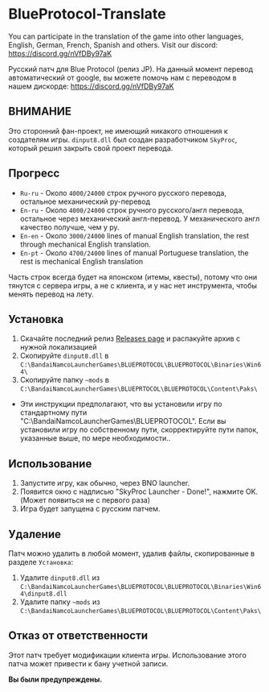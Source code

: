 # BlueProtocol-Translate
You can participate in the translation of the game into other languages, English, German, French, Spanish and others. Visit our discord: https://discord.gg/nVfDBy97aK

Русский патч для Blue Protocol (релиз JP). На данный момент перевод автоматический от google, вы можете помочь нам с переводом в нашем дискорде:
https://discord.gg/nVfDBy97aK

## ВНИМАНИЕ
Это сторонний фан-проект, не имеющий никакого отношения к создателям игры.
`dinput8.dll` был создан разработчиком `SkyProc`, который решил закрыть свой проект перевода.

## Прогресс
* `Ru-ru` - Около `4000/24000` строк ручного русского перевода, остальное механический ру-перевод
* `En-ru` - Около `4000/24000` строк ручного русского/англ перевода, остальное через механический англ-перевод. У механического англ качество получше, чем у ру.
* `En-en` - Около `3000/24000` lines of manual English translation, the rest through mechanical English translation.
* `En-pt` - Около `4700/24000` lines of manual Portuguese translation, the rest is mechanical English translation

Часть строк всегда будет на японском (итемы, квесты), потому что они тянутся с сервера игры, а не с клиента, и у нас нет инструмента, чтобы менять перевод на лету.

## Установка
1. Скачайте последний релиз [Releases page]([https://github.com/KAJSHU/BP-ENGLISH-PATCH/releases]) и распакуйте архив с нужной локализацией
2. Скопируйте `dinput8.dll` в `C:\BandaiNamcoLauncherGames\BLUEPROTOCOL\BLUEPROTOCOL\Binaries\Win64\`
3. Скопируйте папку `~mods` в `C:\BandaiNamcoLauncherGames\BLUEPRTOCOL\BLUEPROTOCOL\Content\Paks\`

* Эти инструкции предполагают, что вы установили игру по стандартному пути "C:\BandaiNamcoLauncherGames\BLUEPROTOCOL". Если вы установили игру по собственному пути, скорректируйте пути папок, указанные выше, по мере необходимости..

## Использование
1. Запустите игру, как обычно, через BNO launcher.
2. Появится окно с надписью "SkyProc Launcher - Done!", нажмите OK. (Может появиться не с первого раза)
3. Игра будет запущена с русским патчем.

## Удаление
Патч можно удалить в любой момент, удалив файлы, скопированные в разделе `Установка`:
1. Удалите `dinput8.dll` из `C:\BandaiNamcoLauncherGames\BLUEPROTOCOL\BLUEPROTOCOL\Binaries\Win64\dinput8.dll`
2. Удалите папку `~mods` из `C:\BandaiNamcoLauncherGames\BLUEPROTOCOL\BLUEPROTOCOL\Content\Paks\`

## Отказ от ответственности
Этот патч требует модификации клиента игры.
Использование этого патча может привести к бану учетной записи.

**Вы были предупреждены.** 